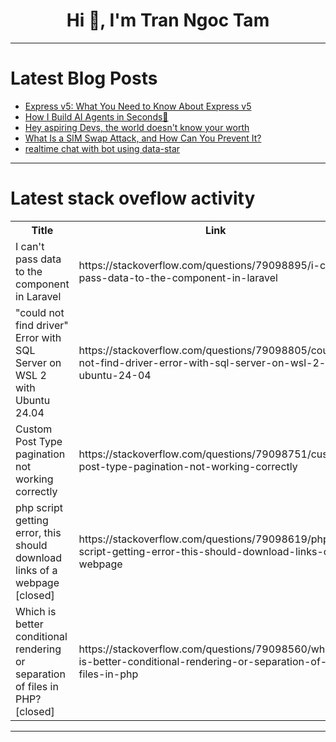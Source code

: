 <h1 align="center">Hi 👋, I'm Tran Ngoc Tam</h1>

---

# Latest Blog Posts 
<!-- BLOG-POST-LIST:START -->
- [Express v5: What You Need to Know About Express v5](https://dev.to/usman_awan/express-v5-what-you-need-to-know-about-express-v5-1j3h)
- [How I Build AI Agents in Seconds🤯](https://dev.to/emmakodes_/how-i-build-ai-agents-in-seconds-26kn)
- [Hey aspiring Devs, the world doesn&#39;t know your worth](https://dev.to/jcsmileyjr/hey-aspiring-devs-the-world-doesnt-know-your-worth-2aca)
- [What Is a SIM Swap Attack, and How Can You Prevent It?](https://dev.to/vonagedev/what-is-a-sim-swap-attack-and-how-can-you-prevent-it-4dj)
- [realtime chat with bot using data-star](https://dev.to/blinkinglight/realtime-chat-with-bot-using-data-star-4f7o)
<!-- BLOG-POST-LIST:END -->

---

# Latest stack oveflow activity
<table>
  <tr><th>Title</th><th>Link</th></tr>
  <!-- STACKOVERFLOW:START --><tr><td>I can&#39;t pass data to the component in Laravel</td><td>https://stackoverflow.com/questions/79098895/i-cant-pass-data-to-the-component-in-laravel</td></tr><tr><td>&quot;could not find driver&quot; Error with SQL Server on WSL 2 with Ubuntu 24.04</td><td>https://stackoverflow.com/questions/79098805/could-not-find-driver-error-with-sql-server-on-wsl-2-with-ubuntu-24-04</td></tr><tr><td>Custom Post Type pagination not working correctly</td><td>https://stackoverflow.com/questions/79098751/custom-post-type-pagination-not-working-correctly</td></tr><tr><td>php script getting error, this should download links of a webpage [closed]</td><td>https://stackoverflow.com/questions/79098619/php-script-getting-error-this-should-download-links-of-a-webpage</td></tr><tr><td>Which is better conditional rendering or separation of files in PHP? [closed]</td><td>https://stackoverflow.com/questions/79098560/which-is-better-conditional-rendering-or-separation-of-files-in-php</td></tr><!-- STACKOVERFLOW:END -->
</table>

---


